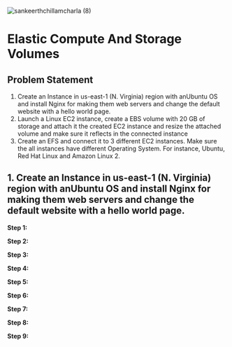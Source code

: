 
![sankeerthchillamcharla (8)](https://user-images.githubusercontent.com/46291282/128216580-4dde6f0b-5dc3-407c-b337-c2a79160b3d7.png)


# Elastic Compute And Storage Volumes

## Problem Statement 

  1. Create an Instance in us-east-1 (N. Virginia) region with anUbuntu OS and install Nginx for making them web servers and change the default website with a hello world page.
  2. Launch a Linux EC2 instance, create a EBS volume with 20 GB of storage and attach it the created EC2 instance and resize the attached volume and make sure it reflects in the connected instance
  3. Create an EFS and connect it to 3 different EC2 instances. Make sure the all instances have different Operating System. For instance, Ubuntu, Red Hat Linux and Amazon Linux 2.


## 1. Create an Instance in us-east-1 (N. Virginia) region with anUbuntu OS and install Nginx for making them web servers and change the default website with a hello world page.

  **Step 1:**
  
  **Step 2:**
  
  **Step 3:**
  
  **Step 4:**
  
  **Step 5:**
  
  **Step 6:**
  
  **Step 7:**
  
  **Step 8:**
  
  **Step 9:**
